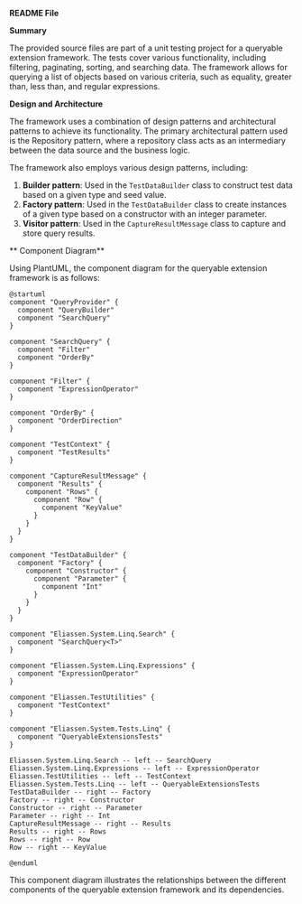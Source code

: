**README File**

**Summary**

The provided source files are part of a unit testing project for a queryable extension framework. The tests cover various functionality, including filtering, paginating, sorting, and searching data. The framework allows for querying a list of objects based on various criteria, such as equality, greater than, less than, and regular expressions.

**Design and Architecture**

The framework uses a combination of design patterns and architectural patterns to achieve its functionality. The primary architectural pattern used is the Repository pattern, where a repository class acts as an intermediary between the data source and the business logic.

The framework also employs various design patterns, including:

1. **Builder pattern**: Used in the `TestDataBuilder` class to construct test data based on a given type and seed value.
2. **Factory pattern**: Used in the `TestDataBuilder` class to create instances of a given type based on a constructor with an integer parameter.
3. **Visitor pattern**: Used in the `CaptureResultMessage` class to capture and store query results.

** Component Diagram**

Using PlantUML, the component diagram for the queryable extension framework is as follows:

```plantuml
@startuml
component "QueryProvider" {
  component "QueryBuilder"
  component "SearchQuery"
}

component "SearchQuery" {
  component "Filter"
  component "OrderBy"
}

component "Filter" {
  component "ExpressionOperator"
}

component "OrderBy" {
  component "OrderDirection"
}

component "TestContext" {
  component "TestResults"
}

component "CaptureResultMessage" {
  component "Results" {
    component "Rows" {
      component "Row" {
        component "KeyValue"
      }
    }
  }
}

component "TestDataBuilder" {
  component "Factory" {
    component "Constructor" {
      component "Parameter" {
        component "Int"
      }
    }
  }
}

component "Eliassen.System.Linq.Search" {
  component "SearchQuery<T>"
}

component "Eliassen.System.Linq.Expressions" {
  component "ExpressionOperator"
}

component "Eliassen.TestUtilities" {
  component "TestContext"
}

component "Eliassen.System.Tests.Linq" {
  component "QueryableExtensionsTests"
}

Eliassen.System.Linq.Search -- left -- SearchQuery
Eliassen.System.Linq.Expressions -- left -- ExpressionOperator
Eliassen.TestUtilities -- left -- TestContext
Eliassen.System.Tests.Linq -- left -- QueryableExtensionsTests
TestDataBuilder -- right -- Factory
Factory -- right -- Constructor
Constructor -- right -- Parameter
Parameter -- right -- Int
CaptureResultMessage -- right -- Results
Results -- right -- Rows
Rows -- right -- Row
Row -- right -- KeyValue

@enduml
```

This component diagram illustrates the relationships between the different components of the queryable extension framework and its dependencies.